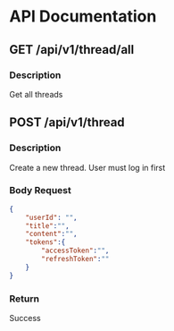 # API Documentation

## GET /api/v1/thread/all
### Description
Get all threads

## POST /api/v1/thread
### Description
Create a new thread. User must log in first
### Body Request
```json
{
    "userId": "",
    "title":"",
    "content":"",
    "tokens":{
        "accessToken":"",
        "refreshToken":""
    }
}
```
### Return
Success